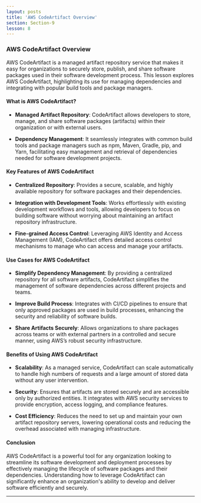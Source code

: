 ```yaml
---
layout: posts
title: 'AWS CodeArtifact Overview'
section: Section-9
lesson: 8
---
```


### AWS CodeArtifact Overview

AWS CodeArtifact is a managed artifact repository service that makes it easy for organizations to securely store, publish, and share software packages used in their software development process. This lesson explores AWS CodeArtifact, highlighting its use for managing dependencies and integrating with popular build tools and package managers.

<!-- pagebreak -->

#### What is AWS CodeArtifact?

- **Managed Artifact Repository**: CodeArtifact allows developers to store, manage, and share software packages (artifacts) within their organization or with external users.

- **Dependency Management**: It seamlessly integrates with common build tools and package managers such as npm, Maven, Gradle, pip, and Yarn, facilitating easy management and retrieval of dependencies needed for software development projects.

<!-- pagebreak -->

#### Key Features of AWS CodeArtifact

- **Centralized Repository**: Provides a secure, scalable, and highly available repository for software packages and their dependencies.

- **Integration with Development Tools**: Works effortlessly with existing development workflows and tools, allowing developers to focus on building software without worrying about maintaining an artifact repository infrastructure.

- **Fine-grained Access Control**: Leveraging AWS Identity and Access Management (IAM), CodeArtifact offers detailed access control mechanisms to manage who can access and manage your artifacts.

<!-- pagebreak -->

#### Use Cases for AWS CodeArtifact

- **Simplify Dependency Management**: By providing a centralized repository for all software artifacts, CodeArtifact simplifies the management of software dependencies across different projects and teams.

- **Improve Build Process**: Integrates with CI/CD pipelines to ensure that only approved packages are used in build processes, enhancing the security and reliability of software builds.

- **Share Artifacts Securely**: Allows organizations to share packages across teams or with external partners in a controlled and secure manner, using AWS’s robust security infrastructure.

<!-- pagebreak -->

#### Benefits of Using AWS CodeArtifact

- **Scalability**: As a managed service, CodeArtifact can scale automatically to handle high numbers of requests and a large amount of stored data without any user intervention.

- **Security**: Ensures that artifacts are stored securely and are accessible only by authorized entities. It integrates with AWS security services to provide encryption, access logging, and compliance features.

- **Cost Efficiency**: Reduces the need to set up and maintain your own artifact repository servers, lowering operational costs and reducing the overhead associated with managing infrastructure.

<!-- pagebreak -->

#### Conclusion

AWS CodeArtifact is a powerful tool for any organization looking to streamline its software development and deployment processes by effectively managing the lifecycle of software packages and their dependencies. Understanding how to leverage CodeArtifact can significantly enhance an organization's ability to develop and deliver software efficiently and securely.

---
